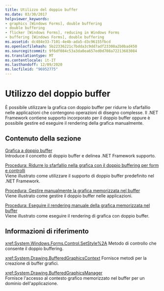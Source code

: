 ```yaml
---
title: Utilizzo del doppio buffer
ms.date: 03/30/2017
helpviewer_keywords:
- graphics [Windows Forms], double buffering
- double buffering
- flicker [Windows Forms], reducing in Windows Forms
- buffering [Windows Forms], double buffering
ms.assetid: dc484e33-7101-4e4b-ada5-d3c96155fbcd
ms.openlocfilehash: 5b22336221c7bdda3c9dd7adf23308a2b0bad450
ms.sourcegitcommit: 9f6df084c53a3da0ea657ed0d708a72213683084
ms.translationtype: MT
ms.contentlocale: it-IT
ms.lasthandoff: 12/09/2020
ms.locfileid: "96952775"
---
```

# <a name="using-double-buffering"></a>Utilizzo del doppio buffer
È possibile utilizzare la grafica con doppio buffer per ridurre lo sfarfallio nelle applicazioni che contengono operazioni di disegno complesse. Il .NET Framework contiene supporto incorporato per il doppio buffer oppure è possibile gestire ed eseguire il rendering della grafica manualmente.  
  
## <a name="in-this-section"></a>Contenuto della sezione  
 [Grafica a doppio buffer](double-buffered-graphics.md)  
 Introduce il concetto di doppio buffer e delinea .NET Framework supporto.  
  
 [Procedura: Ridurre lo sfarfallio nella grafica con il doppio buffering per form e controlli](how-to-reduce-graphics-flicker-with-double-buffering-for-forms-and-controls.md)  
 Viene illustrato come utilizzare il supporto di doppio buffer predefinito nel .NET Framework.  
  
 [Procedura: Gestire manualmente la grafica memorizzata nel buffer](how-to-manually-manage-buffered-graphics.md)  
 Viene illustrato come gestire il doppio buffer nelle applicazioni.  
  
 [Procedura: Eseguire il rendering manuale della grafica memorizzata nel buffer](how-to-manually-render-buffered-graphics.md)  
 Viene illustrato come eseguire il rendering di grafica con doppio buffer.  
  
## <a name="reference"></a>Informazioni di riferimento  
 <xref:System.Windows.Forms.Control.SetStyle%2A> Metodo di controllo che consente il doppio buffering.  
  
 <xref:System.Drawing.BufferedGraphicsContext> Fornisce metodi per la creazione di buffer grafici.  
  
 <xref:System.Drawing.BufferedGraphicsManager>  
 Fornisce l'accesso al contesto grafico memorizzato nel buffer per un dominio dell'applicazione.
